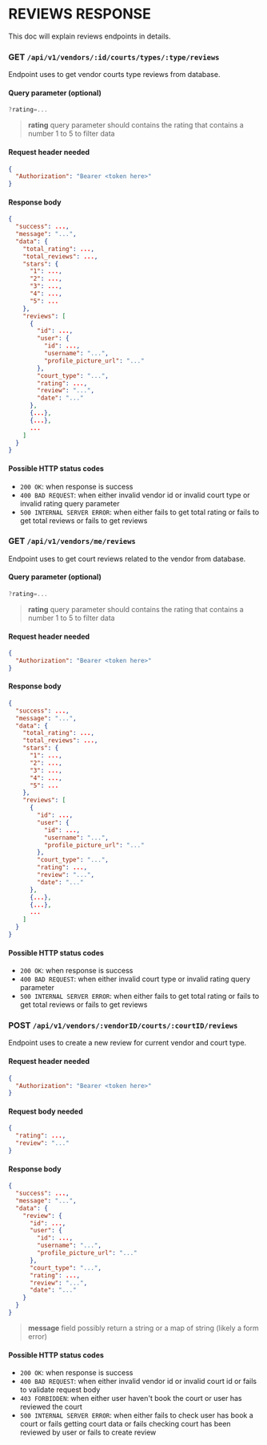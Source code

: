 # REVIEWS RESPONSE

This doc will explain reviews endpoints in details.

### **GET** `/api/v1/vendors/:id/courts/types/:type/reviews`

Endpoint uses to get vendor courts type reviews from database.

#### Query parameter (optional)

```js
?rating=...
```

> **rating** query parameter should contains the rating that contains a number 1 to 5 to filter data

#### Request header needed

```json
{
  "Authorization": "Bearer <token here>"
}
```

#### Response body

```json
{
  "success": ...,
  "message": "...",
  "data": {
    "total_rating": ...,
    "total_reviews": ...,
    "stars": {
      "1": ...,
      "2": ...,
      "3": ...,
      "4": ...,
      "5": ...
    },
    "reviews": [
      {
        "id": ...,
        "user": {
          "id": ...,
          "username": "...",
          "profile_picture_url": "..."
        },
        "court_type": "...",
        "rating": ...,
        "review": "...",
        "date": "..."
      },
      {...},
      {...},
      ...
    ]
  }
}
```

#### Possible HTTP status codes

- `200 OK`: when response is success
- `400 BAD REQUEST`: when either invalid vendor id or invalid court type or invalid rating query parameter
- `500 INTERNAL SERVER ERROR`: when either fails to get total rating or fails to get total reviews or fails to get reviews

### **GET** `/api/v1/vendors/me/reviews`

Endpoint uses to get court reviews related to the vendor from database.

#### Query parameter (optional)

```js
?rating=...
```

> **rating** query parameter should contains the rating that contains a number 1 to 5 to filter data

#### Request header needed

```json
{
  "Authorization": "Bearer <token here>"
}
```

#### Response body

```json
{
  "success": ...,
  "message": "...",
  "data": {
    "total_rating": ...,
    "total_reviews": ...,
    "stars": {
      "1": ...,
      "2": ...,
      "3": ...,
      "4": ...,
      "5": ...
    },
    "reviews": [
      {
        "id": ...,
        "user": {
          "id": ...,
          "username": "...",
          "profile_picture_url": "..."
        },
        "court_type": "...",
        "rating": ...,
        "review": "...",
        "date": "..."
      },
      {...},
      {...},
      ...
    ]
  }
}
```

#### Possible HTTP status codes

- `200 OK`: when response is success
- `400 BAD REQUEST`: when either invalid court type or invalid rating query parameter
- `500 INTERNAL SERVER ERROR`: when either fails to get total rating or fails to get total reviews or fails to get reviews

### **POST** `/api/v1/vendors/:vendorID/courts/:courtID/reviews`

Endpoint uses to create a new review for current vendor and court type.

#### Request header needed

```json
{
  "Authorization": "Bearer <token here>"
}
```

#### Request body needed

```json
{
  "rating": ...,
  "review": "..."
}
```

#### Response body

```json
{
  "success": ...,
  "message": "...",
  "data": {
    "review": {
      "id": ...,
      "user": {
        "id": ...,
        "username": "...",
        "profile_picture_url": "..."
      },
      "court_type": "...",
      "rating": ...,
      "review": "...",
      "date": "..."
    }
  }
}
```

> **message** field possibly return a string or a map of string (likely a form error)

#### Possible HTTP status codes

- `200 OK`: when response is success
- `400 BAD REQUEST`: when either invalid vendor id or invalid court id or fails to validate request body
- `403 FORBIDDEN`: when either user haven't book the court or user has reviewed the court
- `500 INTERNAL SERVER ERROR`: when either fails to check user has book a court or fails getting court data or fails checking court has been reviewed by user or fails to create review
